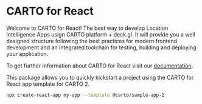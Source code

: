 # CARTO for React

Welcome to CARTO for React! The best way to develop Location Intelligence Apps usign CARTO platform + deck.gl. It will provide you a well designed structure following the best practices for modern frontend development and an integrated toolchain for testing, building and deploying your application.

To get further information about CARTO for React visit our [documentation](https://docs.carto.com/react).

This package allows you to quickly kickstart a project using the CARTO for React app template for CARTO 2. 

```bash
npx create-react-app my-app --template @carto/sample-app-2
```